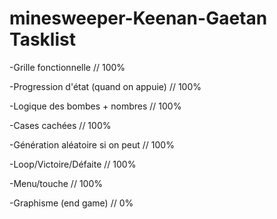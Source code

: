 # minesweeper-Keenan-Gaetan Tasklist
-Grille fonctionnelle // 100%

-Progression d'état (quand on appuie) // 100%

-Logique des bombes + nombres // 100%

-Cases cachées // 100%

-Génération aléatoire si on peut // 100%

-Loop/Victoire/Défaite // 100%

-Menu/touche // 100%

-Graphisme (end game) // 0%
